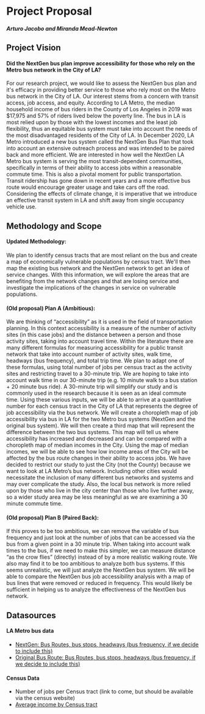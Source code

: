 # Project Proposal

#### *Arturo Jacobo and Miranda Mead-Newton*

## Project Vision
#### Did the NextGen bus plan improve accessibility for those who rely on the Metro bus network in the City of LA?
For our research project, we would like to assess the NextGen bus plan and it's efficacy in providing better service to those who rely most on the Metro bus network in the City of LA. Our interest stems from a concern with transit access, job access, and equity. According to LA Metro, the median household income of bus riders in the County of Los Angeles in 2019 was $17,975 and 57% of riders lived below the poverty line. The bus in LA is most relied upon by those with the lowest incomes and the least job flexibility, thus an equitable bus system must take into account the needs of the most disadvantaged residents of the City of LA. In December 2020, LA Metro introduced a new bus system called the NextGen Bus Plan that took into account an extensive outreach process and was intended to be paired back and more efficient. We are interested in how well the NextGen LA Metro bus system is serving the most transit-dependent communities, specifically in terms of their ability to access jobs within a reasonable commute time. This is also a pivotal moment for public transportation. Transit ridership has gone down in recent years and a more effective bus route would encourage greater usage and take cars off the road. Considering the effects of climate change, it is imperative that we introduce an effective transit system in LA and shift away from single occupancy vehicle use. 

## Methodology and Scope
#### Updated Methodology:
We plan to identify census tracts that are most reliant on the bus and create a map of economically vulnerable populations by census tract. We'll then map the existing bus network and the NextGen network to get an idea of service changes. With this information, we will explore the areas that are benefiting from the network changes and that are losing service and investigate the implications of the changes in service on vulnerable populations.

#### (Old proposal) Plan A (Ambitious):
We are thinking of “accessibility” as it is used in the field of transportation planning. In this context accessibility is a measure of the number of activity sites (in this case jobs) and the distance between a person and those activity sites, taking into account travel time. Within the literature there are many different formulas for measuring accessibility for a public transit network that take into account number of activity sites, walk time, headways (bus frequency), and total trip time. We plan to adapt one of these formulas, using total number of jobs per census tract as the activity sites and restricting travel to a 30-minute trip. We are hoping to take into account walk time in our 30-minute trip (e.g. 10 minute walk to a bus station + 20 minute bus ride). A 30-minute trip will simplify our study and is commonly used in the research because it is seen as an ideal commute time. Using these various inputs, we will be able to arrive at a quantitative number for each census tract in the City of LA that represents the degree of job accessibility via the bus network. We will create a choropleth map of job accessibility via bus in LA for the two Metro bus systems (NextGen and the original bus system). We will then create a third map that will represent the difference between the two bus systems. This map will tell us where accessibility has increased and decreased and can be compared with a choropleth map of median incomes in the City. Using the map of median incomes, we will be able to see how low income areas of the City will be affected by the bus route changes in their ability to access jobs. 
We have decided to restrict our study to just the City (not the County) because we want to look at LA Metro’s bus network. Including other cities would necessitate the inclusion of many different bus networks and systems and may over complicate the study. Also, the local bus network is more relied upon by those who live in the city center than those who live further away, so a wider study area may be less meaningful as we are examining a 30 minute commute time.  
#### (Old proposal) Plan B (Paired Back):
If this proves to be too ambitious, we can remove the variable of bus frequency and just look at the number of jobs that can be accessed via the bus from a given point in a 30 minute trip. When taking into account walk times to the bus, if we need to make this simpler, we can measure distance “as the crow flies” (directly) instead of by a more realistic walking route. We also may find it to be too ambitious to analyze both bus systems. If this seems unrealistic, we will just analyze the NextGen bus system. We will be able to compare the NextGen bus job accessibility analysis with a map of bus lines that were removed or reduced in frequency. This would likely be sufficient in helping us to analyze the effectiveness of the NextGen bus network. 



## Datasources
#### LA Metro bus data
- [NextGen: Bus Routes, bus stops, headways (bus frequency, if we decide to include this)][NextGen and old bus route data]
- [Original Bus Route: Bus Routes, bus stops, headways (bus frequency, if we decide to include this)][NextGen and old bus route data]

#### Census Data
- Number of jobs per Census tract (link to come, but should be available via the census website)
- [Average income by Census tract][census income]

[NextGen and old bus route data]: https://www.metro.net/projects/nextgen/nextgen-data-and-analysis/
[census income]: https://data.census.gov/cedsci/table?t=Income%20and%20Poverty&g=0500000US06037.140000&tid=ACSST5Y2019.S1903&hidePreview=true
